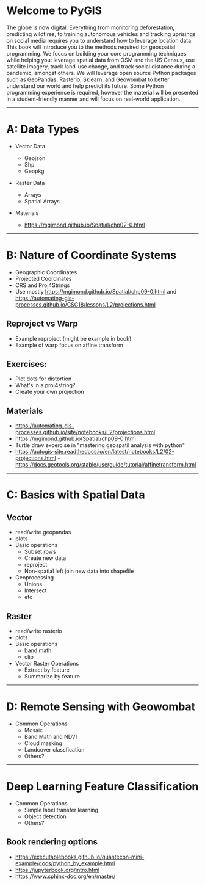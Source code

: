 Welcome to PyGIS
============================

The globe is now digital. Everything from monitoring deforestation, predicting wildfires, to training autonomous vehicles and tracking uprisings on social media requires you to understand how to leverage location data. This book will introduce you to the methods required for geospatial programming. We focus on building your core programming techniques while helping you: leverage spatial data from OSM and the US Census, use satellite imagery, track land-use change, and track social distance during a pandemic, amongst others. We will leverage open source Python packages such as GeoPandas, Rasterio, Sklearn, and Geowombat to better understand our world and help predict its future. Some Python programming experience is required, however the material will be presented in a student-friendly manner and will focus on real-world application. 

-----------------------
# A: Data Types
- Vector Data
  - Geojson
  - Shp
  - Geopkg

- Raster Data
  - Arrays 
  - Spatial Arrays
 
- Materials
  - https://mgimond.github.io/Spatial/chp02-0.html


-----------------------------
# B: Nature of Coordinate Systems
- Geographic Coordinates
- Projected Coordinates
- CRS and Proj4Strings
- Use mostly https://mgimond.github.io/Spatial/chp09-0.html  and https://automating-gis-processes.github.io/CSC18/lessons/L2/projections.html

## Reproject vs Warp
- Example reproject (might be example in book)
- Example of warp focus on affine transform

## Exercises: 
- Plot dots for distortion
- What's in a proj4string?
- Create your own projection

## Materials
- https://automating-gis-processes.github.io/site/notebooks/L2/projections.html
- https://mgimond.github.io/Spatial/chp09-0.html
- Turtle draw excercise in "mastering geospatil analysis with python"
- https://autogis-site.readthedocs.io/en/latest/notebooks/L2/02-projections.html
 -https://docs.geotools.org/stable/userguide/tutorial/affinetransform.html
 
----------------------
# C: Basics with Spatial Data
## Vector
- read/write geopandas
- plots
- Basic operations
  - Subset rows
  - Create new data
  - reproject
  - Non-spatial left join new data into shapefile
- Geoprocessing
  - Unions
  - Intersect
  - etc

## Raster
- read/write rasterio
- plots
- Basic operations
  - band math
  - clip
- Vector Raster Operations
  - Extract by feature
  - Summarize by feature


----------------------
# D: Remote Sensing with Geowombat

- Common Operations
  - Mosaic
  - Band Math and NDVI
  - Cloud masking
  - Landcover classfication
  - Others?

-----------------------
# Deep Learning Feature Classification
- Common Operations
  - Simple label transfer learning
  - Object detection
  - Others?



## Book rendering options
- https://executablebooks.github.io/quantecon-mini-example/docs/python_by_example.html
- https://jupyterbook.org/intro.html
- https://www.sphinx-doc.org/en/master/
